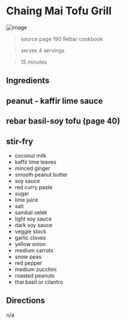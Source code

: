# Chaing Mai Tofu Grill

![image]()

> source page 190 Rebar cookbook

> serves 4 servings

> 15 minutes

## Ingredients

## peanut - kaffir lime sauce
## rebar basil-soy tofu (page 40)
## stir-fry

- coconut milk
- kaffir lime leaves
- minced ginger
- smooth peanut butter
- soy sauce
- red curry paste
- sugar
- lime juice
- salt
- sambal oelek
- light soy sauce
- dark soy sauce
- veggie stock
- garlic cloves
- yellow onion
- medium carrots
- snow peas
- red pepper
- medium zucchini
- roasted peanuts
- thai basil or cilantro

## Directions

n/a

